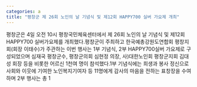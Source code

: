 ```yaml
---
categories: a
title: "평창군 제 26회 노인의 날 기념식 및 제12회 HAPPY700 실버 가요제 개최"
---
```

평창군은 4일 오전 10시 평창국민체육센터에서 제 26회 노인의 날 기념식 및 제12회 HAPPY700 실버가요제를 개최했다.평창군이 주최하고 한국예총강원도연합회 평창지회(회장 이태수)가 주관하는 이번 행사는 1부 기념식, 2부 HAPPY700실버 가요제로 구성되었으며 심재국 평창군수, 평창군의회 심현정 의장, 사)대한노인회 평창군지회 김대성 회장 등을 비롯한 어르신 1천여 명이 참석했다.1부 기념식에는 희생과 봉사 정신으로 사회와 이웃에 기여한 노인복지기여자 등 11명에게 감사의 마음을 전하는 표창장을 수여하며 2부 행사는 총 1